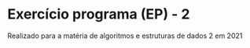 # Exercício programa (EP) - 2 
Realizado para a matéria de algoritmos e estruturas de dados 2 em 2021
